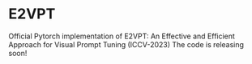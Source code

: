 # E2VPT
Official Pytorch implementation of E2VPT: An Effective and Efficient Approach for Visual Prompt Tuning (ICCV-2023)
The code is releasing soon!
